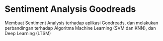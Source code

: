 # Sentiment Analysis Goodreads
Membuat Sentiment Analysis terhadap aplikasi Goodreads, dan melakukan perbandingan terhadap Algoritma Machine Learning (SVM dan KNN), dan Deep Learning (LTSM)
